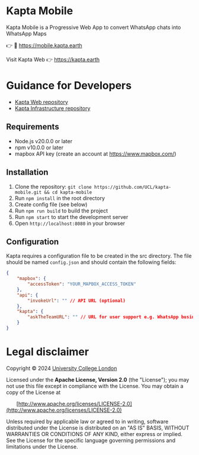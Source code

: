 # Kapta Mobile

Kapta Mobile is a Progressive Web App to convert WhatsApp chats into WhatsApp Maps

👉 📱 https://mobile.kapta.earth

Visit Kapta Web
👉 https://kapta.earth

# Guidance for Developers

- [Kapta Web repository](https://github.com/UCL/kapta-web)
- [Kapta Infrastructure repository](https://github.com/UCL/kapta-infrastructure)
  
## Requirements

- Node.js v20.0.0 or later
- npm v10.0.0 or later
- mapbox API key (create an account at https://www.mapbox.com/)

## Installation

1. Clone the repository: `git clone https://github.com/UCL/kapta-mobile.git && cd kapta-mobile`
2. Run `npm install` in the root directory
3. Create config file (see below)
4. Run `npm run build` to build the project
5. Run `npm start` to start the development server
6. Open `http://localhost:8080` in your browser

## Configuration

<!-- need to update to make relevant to env vars -->
<!-- something like Kapta requires certain environment variables to work, look in globals.js to see what they're called -->

Kapta requires a configuration file to be created in the src directory. The file should be named `config.json` and should contain the following fields:

```json
{
	"mapbox": {
		"accessToken": "YOUR_MAPBOX_ACCESS_TOKEN"
	},
	"api": {
		"invokeUrl": "" // API URL (optional)
	},
	"kapta": {
		"askTheTeamURL": "" // URL for user support e.g. WhatsApp business chat URL (optional)
	}
}
```

# Legal disclaimer

Copyright © 2024 [University College London](http://ucl.ac.uk)

Licensed under the **Apache License, Version 2.0** (the "License");
you may not use this file except in compliance with the License.
You may obtain a copy of the License at

&nbsp;&nbsp;&nbsp;&nbsp;&nbsp;&nbsp;&nbsp;[http://www.apache.org/licenses/LICENSE-2.0](http://www.apache.org/licenses/LICENSE-2.0)

Unless required by applicable law or agreed to in writing, software
distributed under the License is distributed on an "AS IS" BASIS,
WITHOUT WARRANTIES OR CONDITIONS OF ANY KIND, either express or implied.
See the License for the specific language governing permissions and
limitations under the License.
